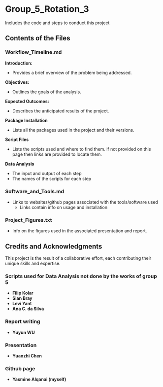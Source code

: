 # Group_5_Rotation_3
Includes the code and steps to conduct this project 

## Contents of the Files
### Workflow_Timeline.md

**Introduction:**
- Provides a brief overview of the problem being addressed.
  
**Objectives:**
- Outlines the goals of the analysis.
  
**Expected Outcomes:**
- Describes the anticipated results of the project.

**Package Installation** 
- Lists all the packages used in the project and their versions.

**Script Files**
- Lists the scripts used and where to find them. if not provided on this page then links are provided to locate them.

**Data Analysis**
- The input and output of each step
- The names of the scripts for each step
  

### Software_and_Tools.md
- Links to websites/github pages associated with the tools/software used
    - Links contain info on usage and installation

 ### Project_Figures.txt
 - Info on the figures used in the associated presentation and report.


## Credits and Acknowledgments

This project is the result of a collaborative effort, each contributing their unique skills and expertise.

### Scripts used for Data Analysis not done by the works of group 5
- **Filip Kolar** 
- **Sian Bray** 
- **Levi Yant** 
- **Ana C. da Silva** 
  
### Report writing
- **Yuyun WU** 

### Presentation 
- **Yuanzhi Chen**

### Github page
- **Yasmine Alqanai (myself)**


